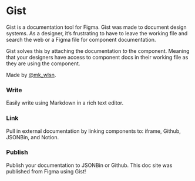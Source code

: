 # Gist

Gist is a documentation tool for Figma. Gist was made to document design systems. As a designer, it’s frustrating to have to leave the working file and search the web or a Figma file for component documentation.


Gist solves this by attaching the documentation *to* the component. Meaning that your designers have access to component docs in their working file as they are using the component.


Made by [@mk_wlsn](https://twitter.com/mk_wlsn).


### Write

Easily write using Markdown in a rich text editor.

### Link

Pull in external documentation by linking components to: iframe, Github, JSONBin, and Notion.

### Publish

Publish your documentation to JSONBin or Github. This doc site was published from Figma using Gist!